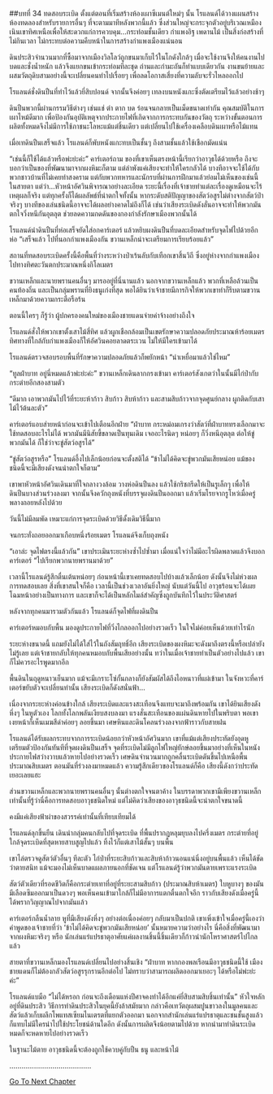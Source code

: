 ##บทที่ 34 ทดสอบระเบิด
ตั้งแต่ตอนที่เริ่มสร้างห้องเผาซีเมนต์ใหม่ๆ นั้น โรแลนด์ได้วางแผนสร้างห้องทดลองสำหรับรายการอื่นๆ ที่จะตามมาทีหลังพวกนี้แล้ว ซึ่งส่วนใหญ่จะกระจุกตัวอยู่บริเวณเหมืองเนินเขาทิศเหนือเพื่อให้สะดวกแก่การควบคุม...กระท่อมชั้นเดียว กำแพงอิฐ เพดานไม้ เป็นสิ่งก่อสร้างที่ไม่กินเวลา ไม่กระทบต่อความคืบหน้าในการสร้างกำแพงเมืองแน่นอน


ดินประสิวจำนวนมากที่ซื้อมาจากเมืองวิลโลว์ถูกขนมาเก็บไว้ในโกดังใกล้ๆ เมื่อจะใช้งานจึงให้คนงานไปบดและชั่งน้ำหนัก แล้วจึงแยกขนเข้ากระท่อมทีละชุด ถ่านและกำมะถันก็ทำแบบเดียวกัน งานขนย้ายและผสมวัตถุดิบสามอย่างนี้จะเปลี่ยนคนทำไปเรื่อยๆ เพื่อลดโอกาสเสี่ยงที่ความลับจะรั่วไหลออกไป


โรแลนด์ชั่งดินปืนที่ทำไว้แล้วยี่สิบปอนด์ จากนั้นจึงค่อยๆ เทลงบนหนังแกะซึ่งตัดเตรียมไว้แล้วอย่างช้าๆ


ดินปืนพวกนี้ผ่านกรรมวิธีต่างๆ เช่นแช่ ตำ ตาก บด ร่อนจนกลายเป็นเม็ดขนาดเท่ากัน คุณสมบัติในการเผาไหม้ดีมาก เพื่อป้องกันอุบัติเหตุจากประกายไฟที่เกิดจากการกระทบกันของวัตถุ ระหว่างขั้นตอนการผลิตทั้งหมดจึงไม่มีการใช้ภาชนะโลหะแม้แต่ชิ้นเดียว แต่เปลี่ยนไปใช้เครื่องเคลือบดินเผาหรือไม้แทน


เมื่อเทดินปืนเสร็จแล้ว โรแลนด์ก็พับหนังแกะทบเป็นชั้นๆ ถึงสามชั้นแล้วใช้เชือกมัดแน่น


“เช่นนี้ก็ใช้ได้แล้วหรือพ่ะย่ะค่ะ” คาร์เตอร์ถาม ของที่เขาเห็นตรงหน้านี้เรียกว่าอาวุธได้ด้วยหรือ ถึงจะบอกว่าเป็นของที่พัฒนามาจากผงหิมะก็ตาม แต่ลำพังแค่เสียงจะทำให้ใครกลัวได้ บางทีอาจจะใช้ได้กับพวกชาวบ้านที่ไม่เคยทำสงคราม แต่กับพวกทหารและนักรบที่ผ่านการฝึกมาแล้วย่อมไม่เห็นของเช่นนี้ในสายตา แต่ว่า...หัวหน้าอัศวินพิจารณาอย่างละเอียด ระยะนี้เรื่องที่เจ้าชายทำแต่ละเรื่องดูเหมือนจะไร้เหตุผลก็จริง แต่ทุกครั้งก็ได้ผลลัพธ์ที่น่าตกใจทั้งนั้น หากระดับสติปัญญาของสัตว์อสูรไม่ต่างจากสัตว์ป่าจริงๆ บางทีของเล่นชนิดนี้อาจจะได้ผลอย่างคาดไม่ถึงก็ได้ เช่นว่าเสียงระเบิดดังลั่นอาจจะทำให้พวกมันตกใจวิ่งหนีกันอุตลุต ช่วยลดความกดดันของกองกำลังรักษาเมืองพวกนั้นได้


โรแลนด์นำดินปืนที่ห่อเสร็จยัดใส่อกคาร์เตอร์ แล้วหยิบผงดินปืนที่บดละเอียดสำหรับจุดไฟไปด้วยอีกห่อ “เสร็จแล้ว ไปที่นอกกำแพงเมืองกัน ขวานเหล็กน่าจะเตรียมการเรียบร้อยแล้ว”


สถานที่ทดสอบระเบิดครั้งนี้คือพื้นที่ว่างระหว่างป่าเร้นลับกับเทือกเขาสิ้นวิถี ซึ่งอยู่ห่างจากกำแพงเมืองไปทางทิศตะวันตกประมาณหนึ่งกิโลเมตร


ขวานเหล็กและนายพรานคนอื่นๆ มารออยู่ที่นี่นานแล้ว นอกจากขวานเหล็กแล้ว พวกที่เหลือล้วนเป็นคนท้องถิ่น และเป็นกลุ่มพรานที่ยิงธนูเก่งที่สุด พอได้ยินว่าเจ้าชายมีภารกิจให้พวกเขาทำก็รีบตามขวานเหล็กมาด้วยความกระตือรือร้น


ตอนนี้ใครๆ ก็รู้ว่า ผู้ปกครองคนใหม่ของเมืองชายแดนจ่ายค่าจ้างอย่างถึงใจ


โรแลนด์สั่งให้พวกเขาตั้งเสาไม้สี่ทิศ แล้วผูกเชือกล้อมเป็นเขตรักษาความปลอดภัยประมาณห้าร้อยเมตร ทิศทางที่ใกล้กับกำแพงเมืองก็ให้อัศวินคอยลาดตระเวน ไม่ให้มีใครเข้ามาได้


โรแลนด์ตรวจสอบรอบพื้นที่รักษาความปลอดภัยแล้วก็พยักหน้า “นำเหยื่อมาแล้วใช่ไหม”


“ทูลฝ่าบาท อยู่นี่หมดแล้วพ่ะย่ะค่ะ” ขวานเหล็กเดินลากกรงเข้ามา คาร์เตอร์สังเกตว่าในนั้นมีไก่ป่ากับกระต่ายอีกสองสามตัว


“ดีมาก เอาพวกมันไปไว้ที่ระยะห้าก้าว สิบก้าว สิบห้าก้าว และสามสิบก้าวจากจุดศูนย์กลาง ผูกติดกับเสาไม้ไว้ต้นละตัว”


คาร์เตอร์แอบส่ายหน้าก่อนจะเข้าไปเตือนอีกฝ่าย “ฝ่าบาท กระหม่อมเกรงว่าสัตว์ที่ฝ่าบาททรงเลือกมาจะใช้ทดสอบอะไรไม่ได้ พวกมันมีนิสัยขี้ขลาดเป็นทุนเดิม เจออะไรนิดๆ หน่อยๆ ก็วิ่งหนีอุตลุต ต่อให้ขู่พวกมันได้ ก็ใช่ว่าจะขู่สัตว์อสูรได้”


“ขู่สัตว์อสูรหรือ” โรแลนด์อึ้งไปเล็กน้อยก่อนจะตั้งสติได้ “ข้าไม่ได้คิดจะขู่พวกมันเสียหน่อย แม้ของชนิดนี้จะมีเสียงดังจนน่าตกใจก็ตาม”


เขาพาหัวหน้าอัศวินเดินมาที่ใจกลางวงล้อม วางห่อดินปืนลง แล้วใช้กริชกรีดให้เป็นรูเล็กๆ เพื่อให้ดินปืนบางส่วนร่วงลงมา จากนั้นจึงควักถุงหนังที่บรรจุผงดินปืนออกมา แล้วเริ่มโรยจากรูโหว่เมื่อครู่พลางถอยหลังไปด้วย


วันนี้ไม่มีลมพัด เหมาะแก่การจุดระเบิดด้วยวิธีดั้งเดิมวิธีนี้มาก


จนกระทั่งถอยออกมาเกือบหนึ่งร้อยเมตร โรแลนด์จึงเก็บถุงหนัง


“เอาล่ะ จุดไฟตรงนี้แล้วกัน” เขาประเมินระยะห่างซ้ำไปซ้ำมา เมื่อแน่ใจว่าไม่มีอะไรผิดพลาดแล้วจึงบอกคาร์เตอร์ “ไปเรียกพวกนายพรานมาด้วย”


เวลานี้โรแลนด์รู้สึกตื่นเต้นหน่อยๆ ก่อนหน้านี้เขาเคยทดสอบไปบ้างแล้วเล็กน้อย ดังนั้นจึงไม่ห่วงผลการทดสอบเลย สิ่งที่เขาสนใจก็คือ เวลานี้เป็นช่วงเวลาอันยิ่งใหญ่ นับแต่วันนี้ไป อาวุธร้อนจะได้เผยโฉมหน้าอย่างเป็นทางการ และเขาก็จะได้เป็นหลักไมล์สำคัญซึ่งถูกบันทึกไว้ในประวัติศาสตร์


หลังจากทุกคนมารวมตัวกันแล้ว โรแลนด์ก็จุดไฟที่ผงดินปืน


คาร์เตอร์หมอบกับพื้น มองดูประกายไฟที่วิ่งไกลออกไปอย่างรวดเร็ว ในใจไม่ค่อยเห็นด้วยเท่าไรนัก


ระยะห่างขนาดนี้ แถมยังไม่ได้ใส่ไว้ในถังสัมฤทธิ์อีก เสียงระเบิดของผงหิมะจะดังมาถึงตรงนี้หรือเปล่ายังไม่รู้เลย แต่เจ้าชายกลับให้ทุกคนหมอบกับพื้นเสียอย่างนั้น ทว่าในเมื่อเจ้าชายทำเป็นตัวอย่างไปแล้ว เขาก็ไม่ควรอะไรพูดมากอีก


พื้นดินในฤดูหนาวเย็นมาก แม้จะมีเกราะโซ่กั้นกลางก็ยังสัมผัสได้ถึงไอหนาวที่แผ่เข้ามา ในจังหวะที่คาร์เตอร์ขยับตัวจะเปลี่ยนท่านั้น เสียงระเบิดก็ดังสนั่นฟ้า...


เนื่องจากระยะห่างค่อนข้างใกล้ เสียงระเบิดและแรงสะเทือนจึงแทบจะมาถึงพร้อมกัน เขาได้ยินเสียงดังหึ่งๆ ในหูตัวเอง โลกทั้งโลกพลันเงียบสงบลงมา แรงสั่นสะเทือนของแผ่นดินหายไปในพริบตา พอเขาเงยหน้าก็เห็นเมฆสีดำค่อยๆ ลอยขึ้นมา เศษหินและดินโคลนร่วงลงจากฟ้าราวกับสายฝน


โรแลนด์ได้รับผลกระทบจากการระเบิดน้อยกว่าหัวหน้าอัศวินมาก เขาที่แม้แต่เสียงประทัดยังอุดหู เตรียมตัวป้องกันทันทีที่จุดผงดินปืนเสร็จ จุดที่ระเบิดไม่มีลูกไฟใหญ่ยักษ์ลอยขึ้นมาอย่างที่เห็นในหนัง ประกายไฟสว่างวาบแล้วหายไปอย่างรวดเร็ว เศษดินจำนวนมากถูกคลื่นระเบิดดันขึ้นไปเหนือพื้นประมาณสิบเมตร ตอนมันที่ร่วงลงมาหมดแล้ว ความรู้สึกเดียวของโรแลนด์ก็คือ เสียงนี้ดังกว่าประทัดเยอะเลยแฮะ


ส่วนขวานเหล็กและพวกนายพรานคนอื่นๆ นั้นต่างตกใจจนตาค้าง ในบรรดาพวกเขามีเพียงขวานเหล็กเท่านั้นที่รู้ว่านี่คือการทดสอบอาวุธชนิดใหม่ แต่ไม่คิดว่าเสียงของอาวุธชนิดนี้จะน่าตกใจขนาดนี้


คงมีแค่เสียงฟ้าผ่าของสวรรค์เท่านั้นที่เทียบเทียมได้


โรแลนด์ลุกขึ้นยืน เดินนำกลุ่มคนกลับไปที่จุดระเบิด ที่พื้นปรากฏหลุมยุบลงไปครึ่งเมตร กระต่ายที่อยู่ใกล้จุดระเบิดที่สุดหายสาบสูญไปแล้ว ทิ้งไว้ก็แต่เสาไม้สั้นๆ บนพื้น


เขาไล่ตรวจดูสัตว์ตัวอื่นๆ ทีละตัว ไก่ป่าที่ระยะสิบก้าวและสิบห้าก้าวนอนแน่นิ่งอยู่บนพื้นแล้ว เห็นได้ชัดว่าตายสนิท แม้จะมองไม่เห็นบาดแผลภายนอกที่ชัดเจน แต่โรแลนด์รู้ว่าพวกมันตายเพราะแรงระเบิด


สัตว์ตัวเดียวที่รอดชีวิตก็คือกระต่ายเทาที่อยู่ที่ระยะสามสิบก้าว (ประมาณสิบห้าเมตร) ใบหูบางๆ ของมันมีเลือดซึมออกมาเป็นดวงๆ พอเห็นคนเข้ามาใกล้ก็ไม่มีอาการแตกตื่นตกใจอีก ราวกับเสียงดังเมื่อครู่นี้ได้พรากวิญญาณไปจากมันแล้ว


คาร์เตอร์กลืนน้ำลาย หูที่มีเสียงดังหึ่งๆ อย่างต่อเนื่องค่อยๆ กลับมาเป็นปกติ เขาเพิ่งเข้าใจเมื่อครู่นี้เองว่าคำพูดของเจ้าชายที่ว่า ‘ข้าไม่ได้คิดจะขู่พวกมันเสียหน่อย’ นั้นหมายความว่าอย่างไร นี่คือสิ่งที่พัฒนามาจากผงหิมะจริงๆ หรือ นักเล่นแร่แปรธาตุอาศัยแค่ผลงานชิ้นนี้ชิ้นเดียวก็ก้าวนำนักโหราศาสตร์ไปไกลแล้ว


สายตาที่ขวานเหล็กมองโรแลนด์เปลี่ยนไปอย่างสิ้นเชิง “ฝ่าบาท หากกองพลเรือนมีอาวุธชนิดนี้ใช้ เมืองชายแดนก็ไม่ต้องกลัวสัตว์อสูรรุกรานอีกต่อไป ไม่ทราบว่าสามารถผลิตออกมาเยอะๆ ได้หรือไม่พ่ะย่ะค่ะ”


โรแลนด์แบมือ “ไม่ได้หรอก ก่อนจะถึงเดือนแห่งปีศาจคงทำได้อีกแค่ยี่สิบสามสิบชิ้นเท่านั้น” หัวใจหลักอยู่ที่ดินประสิว วิธีการทำดินประสิวในยุคนี้ยังล้าสมัยมาก กล่าวคือเทวัตถุผสมปูนขาวลงในมูลคนและสัตว์แล้วเก็บผลึกโพแทสเซียมไนเตรตที่แยกตัวออกมา นอกจากสำนักเล่นแร่แปรธาตุและชนชั้นสูงแล้วก็แทบไม่มีใครนำไปใช้ประโยชน์ด้านใดอีก ดังนั้นการผลิตจึงน้อยตามไปด้วย หากนำมาทำดินระเบิดหมดก็จะหดหายไปอย่างรวดเร็ว


ในฐานะไม้ตาย อาวุธชนิดนี้จะต้องถูกใช้ควบคู่กับปืน ธนู และหน้าไม้


........................................


[Go To Next Chapter]( ./35.md)